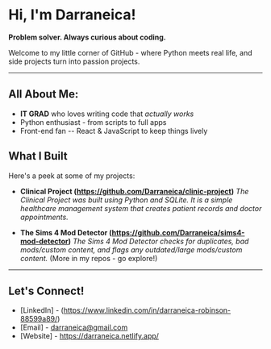# Hi, I'm Darraneica!

**Problem solver. Always curious about coding.**

Welcome to my little corner of GitHub - where Python meets real life, and side projects turn into passion projects.

- - - 

## All About Me:
- **IT GRAD** who loves writing code that *actually works*
- Python enthusiast - from scripts to full apps
- Front-end fan -- React & JavaScript to keep things lively

## What I Built
Here's a peek at some of my projects:
- **Clinical Project (https://github.com/Darraneica/clinic-project)**
  *The Clinical Project was built using Python and SQLite. It is a simple healthcare management system that creates patient records and doctor appointments.*

- **The Sims 4 Mod Detector (https://github.com/Darraneica/sims4-mod-detector)**
  *The Sims 4 Mod Detector checks for duplicates, bad mods/custom content, and flags any outdated/large mods/custom content.*
 (More in my repos - go explore!)


- - -

## Let's Connect!

- [LinkedIn] - (https://www.linkedin.com/in/darraneica-robinson-88599a89/)
- [Email] - darraneica@gmail.com
- [Website] - https://darraneica.netlify.app/

  
